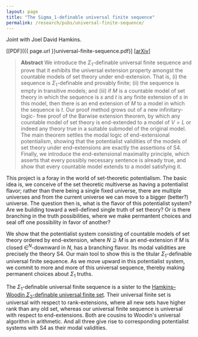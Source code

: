 ```yaml
---
layout: page
title: "The Sigma_1-definable universal finite sequence"
permalink: /research/pubs/universal-finite-sequence/	
---
```


Joint with Joel David Hamkins.
<!--more-->

[[PDF]({{ page.url }}universal-finite-sequence.pdf)] [[arXiv](https://arxiv.org/abs/1909.09100)]

> **Abstract** We introduce the $\Sigma_1$-definable universal finite sequence and prove that it exhibits the universal extension property amongst the countable models
of set theory under end-extension. That is, (i) the sequence is $\Sigma_1$-definable and
provably finite; (ii) the sequence is empty in transitive models; and (iii) if $M$
is a countable model of set theory in which the sequence is $s$ and $t$ is any finite
extension of $s$ in this model, then there is an end extension of $M$ to a model in
which the sequence is $t$. Our proof method grows out of a new infinitary-logic-
free proof of the Barwise extension theorem, by which any countable model of
set theory is end-extended to a model of $V = L$ or indeed any theory true in a
suitable submodel of the original model. The main theorem settles the modal
logic of end-extensional potentialism, showing that the potentialist validities
of the models of set theory under end-extensions are exactly the assertions
of S4. Finally, we introduce the end-extensional maximality principle, which
asserts that every possibly necessary sentence is already true, and show that
every countable model extends to a model satisfying it.

This project is a foray in the world of set-theoretic potentialism. The basic idea is, we conceive of the set theoretic multiverse as having a potentialist flavor; rather than there being a single fixed universe, there are multiple universes and from the current universe we can move to a bigger (better?) universe. The question then is, what is the flavor of this potentialist system? Are we building toward a well-defined single truth of set theory? Or is there branching in the truth possibilities, where we make permantent choices and seal off one possibility in favor of another? 

We show that the potentialist system consisting of countable models of set theory ordered by end-extension, where $N \supseteq M$ is an end-extension if $M$ is closed $\in^N$-downward in $N$, has a branching flavor. Its modal validities are precisely the theory S4. Our main tool to show this is the titular $\Sigma_1$-definable universal finite sequence. As we move upward in this potentialist system, we commit to more and more of this universal sequence, thereby making permanent choices about $\Sigma_1$ truths. 

The $\Sigma_1$-definable universal finite sequence is a sister to the [Hamkins–Woodin $\Sigma_2$-definable universal finite set](http://jdh.hamkins.org/the-universal-finite-set/). Their universal finite set is universal with respect to rank-extensions, where all new sets have higher rank than any old set, whereas our universal finite sequence is universal with respect to end-extensions. Both are cousins to Woodin's universal algorithm in arithmetic. And all three give rise to corresponding potentialist systems with S4 as their modal validities. 
